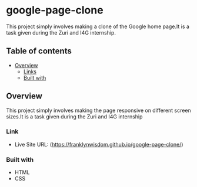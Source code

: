 # google-page-clone

This project simply involves making a clone of the Google home page.It is a task given during the Zuri and I4G internship.

## Table of contents

- [Overview](#overview)
  - [Links](#links)
  - [Built with](#built-with)

## Overview
This project simply involves making the page responsive on different screen sizes.It is a task given during the Zuri and I4G internship

### Link
- Live Site URL: (https://franklynwisdom.github.io/google-page-clone/)

### Built with

- HTML
- CSS

